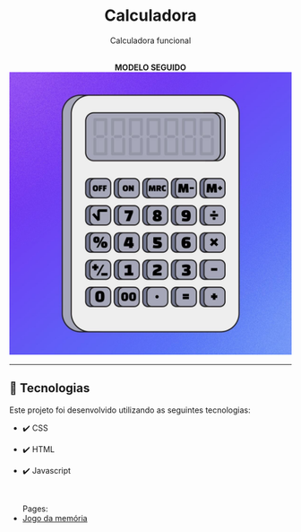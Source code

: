 <h1 align="center">Calculadora</h1>

<p align="center">Calculadora funcional</p>
<br>

<div align="center"> <b>MODELO SEGUIDO</b>
    <img src="..\projeto_calculadora\assets\images\calculadora-modelo.jpg" alt="modelo-seguido">
</div>

<hr>

## 🚀 Tecnologias

Este projeto foi desenvolvido utilizando as seguintes tecnologias:

- ✔️ CSS

- ✔️ HTML

- ✔️ Javascript

<br>

<ul> Pages:
<li><a href="https://ivanunes.github.io/estudos/projeto_calculadora/">Jogo da memória </a></li>
</ul>
